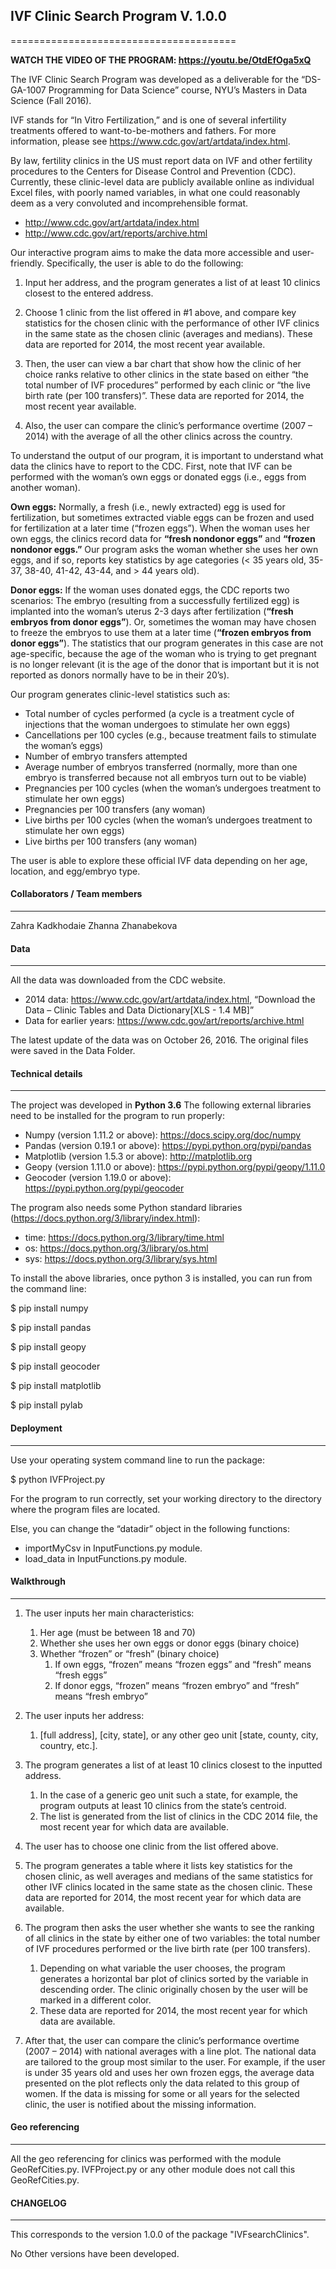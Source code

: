 ## IVF Clinic Search Program V. 1.0.0
=======================================

**WATCH THE VIDEO OF THE PROGRAM: https://youtu.be/OtdEfOga5xQ**

The IVF Clinic Search Program was developed as a deliverable for the “DS-GA-1007 Programming for Data Science” course, NYU’s Masters in Data Science (Fall 2016). 

IVF stands for “In Vitro Fertilization,” and is one of several infertility treatments offered to want-to-be-mothers and fathers. For more information, please see https://www.cdc.gov/art/artdata/index.html.

By law, fertility clinics in the US must report data on IVF and other fertility procedures to the Centers for Disease Control and Prevention (CDC). Currently, these clinic-level data are publicly available online as individual Excel files, with poorly named variables, in what one could reasonably deem as a very convoluted and incomprehensible format.

  *  http://www.cdc.gov/art/artdata/index.html
  *  http://www.cdc.gov/art/reports/archive.html
  
Our interactive program aims to make the data more accessible and user-friendly. Specifically, the user is able to do the following:

1.	Input her address, and the program generates a list of at least 10 clinics closest to the entered  address. 

2.	Choose 1 clinic from the list offered in #1 above, and compare key statistics for the chosen clinic with the performance of other IVF clinics in the same state as the chosen clinic (averages and medians). These data are reported for 2014, the most recent year available.

3.	Then, the user can view a bar chart that show how the clinic of her choice ranks relative to other clinics in the state based on either “the total number of IVF procedures” performed by each clinic or “the live birth rate (per 100 transfers)”. These data are reported for 2014, the most recent year available.

4.	Also, the user can compare the clinic’s performance overtime (2007 – 2014) with the average of all the other clinics across the country. 

To understand the output of our program, it is important to understand what data the clinics have to report to the CDC. First, note that IVF can be performed with the woman’s own eggs or donated eggs (i.e., eggs from another woman).  

**Own eggs:**  Normally, a fresh (i.e., newly extracted) egg is used for fertilization, but sometimes extracted viable eggs can be frozen and used for fertilization at a later time (“frozen eggs”). When the woman uses her own eggs, the clinics record data for **“fresh nondonor eggs”** and **“frozen nondonor eggs.”** Our program asks the woman whether she uses her own eggs, and if so, reports key statistics by age categories (< 35 years old, 35-37, 38-40, 41-42, 43-44, and > 44 years old). 

**Donor eggs:** If the woman uses donated eggs, the CDC reports two scenarios: The embryo (resulting from a successfully fertilized egg) is implanted into the woman’s uterus 2-3 days after fertilization (**“fresh embryos from donor eggs”**). Or, sometimes the woman may have chosen to freeze the embryos to use them at a later time (**“frozen embryos from donor eggs”**). The statistics that our program generates in this case are not age-specific, because the age of the woman who is trying to get pregnant is no longer relevant (it is the age of the donor that is important but it is not reported as donors normally have to be in their 20’s).

Our program generates clinic-level statistics such as:
  * Total number of cycles performed (a cycle is a treatment cycle of injections that the woman undergoes to stimulate her own eggs)
  * Cancellations per 100 cycles (e.g., because treatment fails to stimulate the woman’s eggs)
  * Number of embryo transfers attempted
  * Average number of embryos transferred (normally, more than one embryo is transferred because not all embryos turn out to be viable)
  * Pregnancies per 100 cycles (when the woman’s undergoes treatment to stimulate her own eggs)
  * Pregnancies per 100 transfers (any woman)
  * Live births per 100 cycles (when the woman’s undergoes treatment to stimulate her own eggs)
  * Live births per 100 transfers (any woman)

The user is able to explore these official IVF data depending on her age, location, and egg/embryo type.  

#### Collaborators / Team members
---------------------------------
Zahra Kadkhodaie
Zhanna Zhanabekova

#### Data
---------

All the data was downloaded from the CDC website. 

-	2014 data: https://www.cdc.gov/art/artdata/index.html, “Download the Data – Clinic Tables and Data Dictionary[XLS - 1.4 MB]”
-	Data for earlier years: https://www.cdc.gov/art/reports/archive.html

The latest update of the data was on October 26, 2016. The original files were saved in the Data Folder. 


#### Technical details
----------------------

The project was developed in **Python 3.6**
The following external libraries need to be installed for the program to run properly: 
 - Numpy (version 1.11.2 or above): https://docs.scipy.org/doc/numpy
 - Pandas (version 0.19.1 or above): https://pypi.python.org/pypi/pandas
 - Matplotlib (version 1.5.3 or above): http://matplotlib.org
 - Geopy (version 1.11.0 or above): https://pypi.python.org/pypi/geopy/1.11.0
 - Geocoder (version 1.19.0 or above): https://pypi.python.org/pypi/geocoder

The program also needs some Python standard libraries (https://docs.python.org/3/library/index.html): 
 - time: https://docs.python.org/3/library/time.html
 - os: https://docs.python.org/3/library/os.html
 - sys: https://docs.python.org/3/library/sys.html

 
 To install the above libraries, once python 3 is installed, you can run from the command line: 
 
$ pip install numpy

$ pip install pandas

$ pip install geopy

$ pip install geocoder

$ pip install  matplotlib

$ pip install pylab

 
#### Deployment
---------------

Use your operating system command line to run the package:

 $ python IVFProject.py
 
For the program to run correctly, set your working directory to the directory where the program files are located.

Else, you can change the “datadir” object in the following functions: 
-	importMyCsv in InputFunctions.py module. 
-	load_data in InputFunctions.py module.


#### Walkthrough
----------------

1.	The user inputs her main characteristics:

	1.	Her age (must be between 18 and 70) 
	2.	Whether she uses her own eggs or donor eggs (binary choice)
	3.	Whether “frozen” or “fresh” (binary choice)
		1.	If own eggs, “frozen” means “frozen eggs” and “fresh” means “fresh eggs”
		2.	If donor eggs, “frozen” means “frozen embryo” and “fresh” means “fresh embryo”

2.	The user inputs her address:
	1.	[full address], [city, state], or any other geo unit [state, county, city, country, etc.]. 

3.	The program generates a list of at least 10 clinics closest to the inputted address. 
	1.	In the case of a generic geo unit such a state, for example, the program outputs at least 10 clinics from the state’s centroid.
	2.	The list is generated from the list of clinics in the CDC 2014 file, the most recent year for which data are available.

4.	The user has to choose one clinic from the list offered above.

5.	The program generates a table where it lists key statistics for the chosen clinic, as well averages and medians of the same statistics for other IVF clinics located in the same state as the chosen clinic. These data are reported for 2014, the most recent year for which data are available.

6.	The program then asks the user whether she wants to see the ranking of all clinics in the state by either one of two variables: the total number of IVF procedures performed or the live birth rate (per 100 transfers).
	1.	Depending on what variable the user chooses, the program generates a horizontal bar plot of clinics sorted by the variable in descending order. The clinic originally chosen by the user will be marked in a different color.
	2.	These data are reported for 2014, the most recent year for which data are available.

7.	After that, the user can compare the clinic’s performance overtime (2007 – 2014) with national averages with a line plot. The national data are tailored to the group most similar to the user. For example, if the user is under 35 years old and uses her own frozen eggs, the average data presented on the plot reflects only the data related to this group of women. If the data is missing for some or all years for the selected clinic, the user is notified about the missing information.

#### Geo referencing
--------------------

All the geo referencing for clinics was performed with the module GeoRefCities.py. IVFProject.py or any other module does not call this GeoRefCities.py. 

 
#### CHANGELOG
--------------

This corresponds to the version 1.0.0 of the package "IVFsearchClinics". 

No Other versions have been developed.
